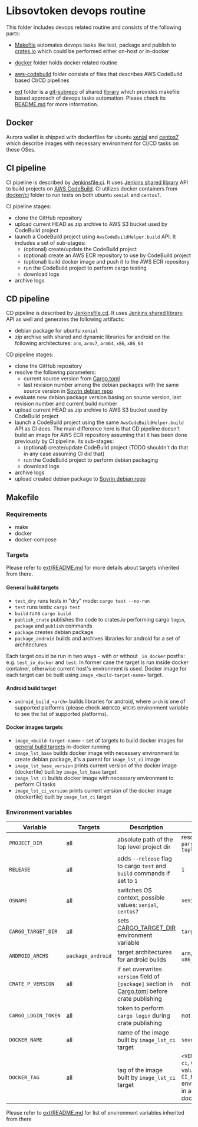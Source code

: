 # Libsovtoken devops routine

This folder includes devops related routine and consists of the following parts:
- [Makefile](Makefile) automates devops tasks like test, package and publish to [crates.io](https://crates.io/) which could be performed either on-host or in-docker
- [docker](docker) folder holds docker related routine
- [aws-codebuild](aws-codebuild) folder consists of files that describes AWS CodeBuild based CI/CD pipelines
- [ext](ext) folder is a [git-subrepo][d003158e] of shared [library](https://github.com/sovrin-foundation/jenkins-shared/tree/devops-shared) which provides makefile based approach of devops tasks automation. Please check its [README.md](ext/README.md) for more information.

  [d003158e]: https://github.com/ingydotnet/git-subrepo "git-subrepo"

## Docker

Aurora wallet is shipped with dockerfiles for ubuntu [xenial](docker/ci/xenial/Dockerfile) and [centos7](docker/ci/xenial/Dockerfile) which describe images with necessary environment for CI/CD tasks on these OSes.

## CI pipeline

CI pipeline is described by [Jenkinsfile.ci](aws-codebuild/Jenkinsfile.ci). It uses [Jenkins shared library](https://github.com/sovrin-foundation/jenkins-shared/tree/aws-codebuild) API to build projects on [AWS CodeBuild](https://aws.amazon.com/codebuild/). CI utilizes docker containers from [docker/ci](docker/ci) folder to run tests on both ubuntu `xenial` and `centos7`.

CI pipeline stages:
- clone the GitHub repository
- upload current HEAD as zip archive to AWS S3 bucket used by CodeBuild project
- launch a CodeBuild project using `AwsCodeBuildHelper.build` API. It includes a set of sub-stages:
  - (optional) create/update the CodeBuild project
  - (optional) create an AWS ECR repository to use by CodeBuild project
  - (optional) build docker image and push it to the AWS ECR repository
  - run the CodeBuild project to perform cargo testing
  - download logs
- archive logs

## CD pipeline

CD pipeline is described by [Jenkinsfile.cd](aws-codebuild/Jenkinsfile.cd). It uses [Jenkins shared library](https://github.com/sovrin-foundation/jenkins-shared/tree/aws-codebuild) API as well and generates the following artifacts:
- debian package for ubuntu `xenial`
- zip archive with shared and dynamic libraries for android on the following architectures: `arm`, `armv7`, `arm64`, `x86`, `x86_64`

CD pipeline stages:
- clone the GitHub repository
- resolve the following parameters:
  - current source version from [Cargo.toml](../libsovtoken/Cargo.toml)
  - last revision number among the debian packages with the same source version in [Sovrin debian repo](https://repo.sovrin.com/deb/dists/sovrin-agency-dev-ubuntu/)
- evaluate new debian package version basing on source version, last revision number and current build number
- upload current HEAD as zip archive to AWS S3 bucket used by CodeBuild project
- launch a CodeBuild project using the same `AwsCodeBuildHelper.build` API as CI does. The main difference here is that CD pipeline doesn't build an image for AWS ECR repository assuming that it has been done previously by CI pipeline. Its sub-stages:
  - (optional) create/update CodeBuild project (TODO shouldn't do that in any case assuming CI did that)
  - run the CodeBuild project to perform debian packaging
  - download logs
- archive logs
- upload created debian package to [Sovrin debian repo](https://repo.sovrin.com/deb/dists/sovrin-agency-dev-ubuntu/)

## Makefile

### Requirements

- make
- docker
- docker-compose

### Targets

Please refer to [ext/README.md](ext/README.md) for more details about targets inherited from there.

#### General build targets
- `test_dry` runs tests in "dry" mode: `cargo test --no-run`
- `test` runs tests: `cargo test`
- `build` runs `cargo build`
- `publish_crate` publishes the code to crates.io performing cargo `login`, `package` and `publish` commands
- `package` creates debian package
- `package_android` builds and archives libraries for android for a set of architectures

Each target could be run in two ways - with or without `_in_docker` postfix: e.g. `test_in_docker` and `test`. In former case the target is run inside docker container, otherwise current host's environment is used. Docker image for each target can be built using `image_<build-target-name>` target.

#### Android build target
- `android_build_<arch>` builds libraries for android, where `arch` is one of supported platforms (please check `ANDROID_ARCHS` environment variable to see the list of supported platforms).


#### Docker images targets
- `image_<build-target-name>` - set of targets to build docker images for [general build targets](#general-build-targets) in-docker running
- `image_lst_base` builds docker image with necessary environment to create debian package, it's a parent for `image_lst_ci` image
- `image_lst_base_version` prints current version of the docker image (dockerfile) built by `image_lst_base` target
- `image_lst_ci` builds docker image with necessary environment to perform CI tasks
- `image_lst_ci_version` prints current version of the docker image (dockerfile) built by `image_lst_ci` target

### Environment variables

| Variable      | Targets | Description | Default
|---            |---                  |---|---|
| `PROJECT_DIR`       | all  | absolute path of the top level project dir   |resolved as `git rev-parse --show-toplevel`   |
|  `RELEASE`          | all  | adds `--release` flag to cargo `test` and `build` commands if set to `1`  | `1`  |
|  `OSNAME`           | all  | switches OS context, possible values: `xenial`, `centos7`|`xenial`|
|  `CARGO_TARGET_DIR` | all  | sets [CARGO_TARGET_DIR](https://doc.rust-lang.org/cargo/reference/environment-variables.html) environment variable|`target/$(OSNAME)`    |
| `ANDROID_ARCHS`     |`package_android`  | target architectures for android builds  |`arm`, `armv7`, `arm64`, `x86`, `x86_64`|
| `CRATE_P_VERSION`   | all  | if set overwrites `version` field of `[package]` section in [Cargo.toml](../libsovtoken/Cargo.toml) before crate publishing| not set  |
| `CARGO_LOGIN_TOKEN` | all  | token to perform `cargo login` during crate publishing  |not set|
| `DOCKER_NAME`       | all  | name of the image built by `image_lst_ci` target |`sovrin/libsovtoken`|
|  `DOCKER_TAG`       | all  | tag of the image built by `image_lst_ci` target| `<VERSION>-$(OSNAME)-ci`, where `VERSION` is value of `CI_ENV_VERSION` environment variable in accordant dockerfile     |

Please refer to [ext/README.md](ext/README.md) for list of environment variables inherited from there
